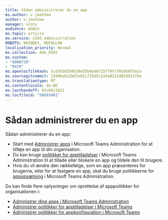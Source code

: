```yaml
---
title: Sådan administrerer du en app
ms.author: v-jmathew
author: v-jmathew
manager: scotv
audience: Admin
ms.topic: article
ms.service: o365-administration
ROBOTS: NOINDEX, NOFOLLOW
localization_priority: Normal
ms.collection: Adm_O365
ms.custom:
- "9000730"
- "9439"
ms.openlocfilehash: 5cd58303b0629e55b0ed67157f9fcf01668fda1e
ms.sourcegitcommit: 13d96a612b67e01c725d5c2a5a0212d824031f6e
ms.translationtype: MT
ms.contentlocale: da-DK
ms.lasthandoff: 03/09/2021
ms.locfileid: "50693401"
---
```

# <a name="how-to-manage-an-app"></a>Sådan administrerer du en app

Sådan administrerer du en app:

- Start med [Administrer apps](https://admin.teams.microsoft.com/policies/manage-apps) i Microsoft Teams Administration for at tilføje en app til din organisation.
- Du kan bruge [politikker for apptilladelser](https://admin.teams.microsoft.com/policies/app-permission) i Microsoft Teams Administration til at tillade eller blokere en app og tildele den til brugere.
- Hvis du vil ændre den rækkefølge, som en app præsenteres for brugerne, eller for at fastgøre en app, skal du bruge politikkerne for [appopsætning](https://admin.teams.microsoft.com/policies/app-setup) i Microsoft Teams Administration.

Du kan finde flere oplysninger om oprettelse af apppolitikker for organisationen i:

- [Administrer dine apps i Microsoft Teams Administration](https://docs.microsoft.com/MicrosoftTeams/manage-apps)
- [Administrer politikker for apptilladelser i Microsoft Teams](https://docs.microsoft.com/microsoftteams/teams-app-permission-policies)
- [Administrer politikker for appkonfiguration i Microsoft Teams](https://docs.microsoft.com/microsoftteams/teams-app-setup-policies)

